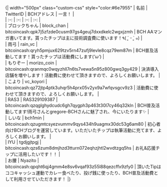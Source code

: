 {| width="500px" class="custom-css" style="color:#6e7955"
|   名前 |  TwitterID  |  BCHアドレス   |  一言！    |  
|  :-:    |  :-:    |  :-:    |  :-:    |  
|  ブロックちゃん    |  block_chan |  bitcoincash:qpk7j5zfzde0cusm97gs4geuj7dxxdkelc2wgxjzmh |  BCH AAマンガ書いてます。貰ったチップは主に技術調査費に使います！٩(  ´͈ ᵕ `͈ ๑)  |  
|  雨弓 |  rain_vc    |  bitcoincash:qryh5pmjux629tzv5rn47zufj9levle8cqz79em87m |  BCH普及活動してます！貰ったチップは活動費にします(*'ω'*)  |  
|  もりぞー   |  morizo_coin    |  bitcoincash:qranmqc0wqyzhll7n6ts7vewa5n95z800gwq3gy429 |  決済導入店舗を増やします！活動費に使わせて頂きますので、よろしくお願いします。    |  
|  こより    |  vc_koyori  |  bitcoincash:qz72jtp4ptk3uhqr5h4prx05v2yx9a7wfqvsgcv9z3 |  活動費に使わせて頂きますので、よろしくお願いします。 |  
|  RAS3   |  RAS329109387   |  bitcoincash:qzqglghydcudc6gh7qygph3p463t30l7cy46q32kln |  BCH普及活動してます!雨弓さんとgregore-BCHさんに魅了され、今にいたります✨   |  
|  しいな    |  bch1min    |  bitcoincash:qzugmtcsyezvummv9qys434h9uagmx30dc53g6am80 |  初心者向けBCHブログを運営しています。いただいたチップは執筆活動に充てます、よろしくお願いします。 |  
|  IYU    |  tgdjgjtpgj |  bitcoincash:qzs6zum8dmjhzd3tturn072eqhzjhtl2wvdtzgq5hs |  お礼&応援チップに活用したいです！！ |  
|  お腰 |  Nyazito    |  bitcoincash:qpqht6qj4gmm4e8sv6vqaf93z55l88qezcffx9zfy0 |  頂いたTipはココキャッシュ運動でカレー食べたり、投げ銭に使ったり、BCH普及活動費として利用させていただきます！  |}